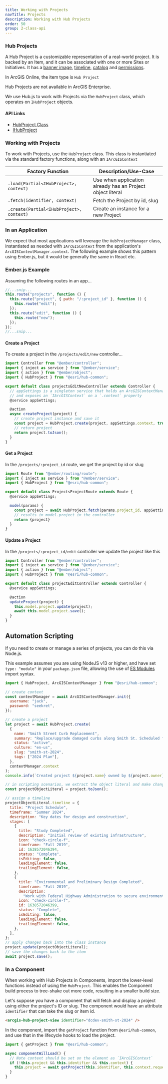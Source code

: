 ```yaml
---
title: Working with Projects
navTitle: Projects
description: Working with Hub Projects
order: 50
group: 2-class-api
---
```


### Hub Projects

A Hub Project is a customizable representation of a real-world project. It is backed by an Item, and it can be associated with one or more Sites or Initiatives. It has a [banner image](), [timeline](), [catalog]() and [permissions]().

In ArcGIS Online, the item type is `Hub Project`

Hub Projects are not available in ArcGIS Enterprise.

We use Hub.js to work with Projects via the `HubProject` class, which operates on `IHubProject` objects.

#### API Links

- [HubProject Class](/hub.js/api/common/HubProject)
- [IHubProject](/hub.js/api/common/IHubProject)

### Working with Projects

To work with Projects, use the `HubProject` class. This class is instantiated via the standard factory functions, along with an `IArcGISContext`

| Factory Function                         | Description/Use-Case                                       |
| ---------------------------------------- | ---------------------------------------------------------- |
| `.load(Partial<IHubProject>, context)`   | Use when application already has an Project object literal |
| `.fetch(identifier, context)`            | Fetch the Project by id, slug                              |
| `.create(Partial<IHubProject>, context)` | Create an instance for a new Project                       |

### In an Application

We expect that most applications will leverage the `HubProjectManager` class, instantiated as needed with `IArcGISContext` from the application's `ArcGISContextManager.context`. The following example shows this pattern using Ember.js, but it would be generally the same in React etc.

### Ember.js Example

Assuming the following routes in an app...

```js
//...snip...
this.route("projects", function () {
  this.route("project", { path: "/:project_id" }, function () {
    this.route("edit");
  });
  this.route("edit", function () {
    this.route("new");
  });
});
//...snip...
```

#### Create a Project

To create a project in the `/projects/edit/new` controller...

```js
import Controller from "@ember/controller";
import { inject as service } from "@ember/service";
import { action } from "@ember/object";
import { HubProject } from "@esri/hub-common";

export default class projectsEditNewController extends Controller {
  // appSettings is a singleton service that holds an ArcGISContextManager instance
  // and exposes an `IArcGISContext` on a `.context` property
  @service appSettings;

  @action
  async createProject(project) {
    // create project instance and save it
    const project = HubProject.create(project, appSettings.context, true);
    // return project
    return project.toJson();
  }
}
```

#### Get a Project

In the `/projects/:project_id` route, we get the project by id or slug

```js
import Route from "@ember/routing/route";
import { inject as service } from "@ember/service";
import { HubProject } from "@esri/hub-common";

export default class ProjectsProjectRoute extends Route {
  @service appSettings;

  model(params) {
    const project = await HubProject.fetch(params.project_id, appSettings.context);
    // results in model.project in the controller
    return {project}
  }
}
```

#### Update a Project

In the `/projects/:project_id/edit` controller we update the project like this

```js
import Controller from "@ember/controller";
import { inject as service } from "@ember/service";
import { action } from "@ember/object";
import { HubProject } from "@esri/hub-common";

export default class projectEditController extends Controller {
  @service appSettings;

  @action
  updateProject(project) {
    this.model.project.update(project);
    await this.model.project.save();
  }
}
```

## Automation Scripting

If you need to create or manage a series of projects, you can do this via Node.js.

This example assumes you are using NodeJS v13 or higher, and have set `type: "module"` in your `package.json` file, allowing the use of [ES Modules](https://nodejs.org/docs/latest-v12.x/api/packages.html#packages_determining_module_system) import syntax.

```js
import { HubProject, ArcGISContextManager } from "@esri/hub-common";

// create context
const contextManager = await ArcGISContextManager.init({
  username: "jack",
  password: "seekret",
});

// create a project
let project = await HubProject.create(
  {
    name: "Smith Street Curb Replacement",
    summary: "Replace/upgrade damaged curbs along Smith St. Scheduled for 2024",
    status: "active",
    culture: "en-us",
    slug: "smith-st-2024",
    tags: ["2024 Plan"],
  },
  contextManager.context
);
console.info(`Created project ${project.name} owned by ${project.owner}`);

// in scripting scenarios, we extract the object literal and make changes to that
const projectObjectLiteral = project.toJson();

// assign a timeline
projectObjectLiteral.timeline = {
  title: "Project Schedule",
  timeframe: "Summer 2024",
  description: "Key dates for design and construction",
  stages: [
    {
      title: "Study Completed",
      description: "Initial review of existing infrastructure",
      icon: "check-circle-f",
      timeframe: "Fall 2019",
      id: 1638572046394,
      status: "Complete",
      isEditing: false,
      leadingElement: false,
      trailingElement: false,
    },
    {
      title: "Environmental and Preliminary Design Completed",
      timeframe: "Fall 2019",
      description:
        "Work with Federal Highway Administration to secure environmental approval of designs",
      icon: "check-circle-f",
      id: 1638572046399,
      status: "Complete",
      isEditing: false,
      leadingElement: false,
      trailingElement: false,
    },
  ],
};
// apply changes back into the class instance
project.update(projectObjectLiteral);
// save the changes back to the item
await project.save();
```

### In a Component

When working with Hub Projects in Components, import the lower-level functions instead of using the `HubProject`. This enables the Component build process to tree-shake out more code, resulting in a smaller build size.

Let's suppose you have a component that will fetch and display a project using either
the project's ID or slug. The component would have an attribute `identifier` that can take the slug or item id.

```html
<arcgis-hub-project-view identifier="dcdev-smith-st-2024" />
```

In the component, import the `getProject` function from `@esri/hub-common`, and use that in the lifecycle hooks to load the project.

```ts
import { getProject } from "@esri/hub-common";

async componentWillLoad() {
  // Note context should be set on the element as `IArcGISContext`
  if (!this.project && this.identifier && this.context) {
    this.project = await getProject(this.identifier, this.context.requestOptions);
  }
}
```
